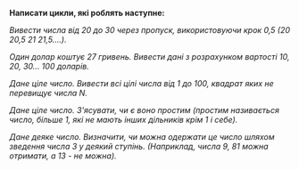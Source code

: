 **Написати цикли, які роблять наступне:**

_Вивести числа від 20 до 30 через пропуск, використовуючи крок 0,5 (20 20,5 21 21,5….)._

_Один долар коштує 27 гривень. Вивести дані з розрахунком вартості 10, 20, 30... 100 доларів._

_Дане ціле число. Вивести всі цілі числа від 1 до 100, квадрат яких не перевищує числа N._

_Дане ціле число. З'ясувати, чи є воно простим (простим називається число, більше 1, які не мають інших дільників крім 1 і себе)._

_Дане деяке число. Визначити, чи можна одержати це число шляхом зведення числа 3 у деякий ступінь. (Наприклад, числа 9, 81 можна отримати, а 13 - не можна)._